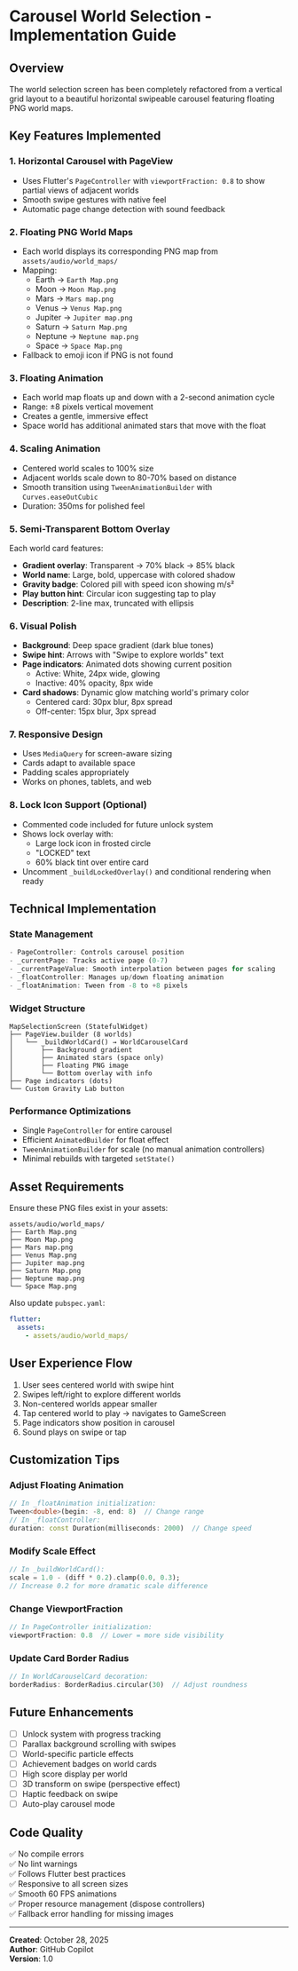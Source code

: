 # Carousel World Selection - Implementation Guide

## Overview
The world selection screen has been completely refactored from a vertical grid layout to a beautiful horizontal swipeable carousel featuring floating PNG world maps.

## Key Features Implemented

### 1. **Horizontal Carousel with PageView**
- Uses Flutter's `PageController` with `viewportFraction: 0.8` to show partial views of adjacent worlds
- Smooth swipe gestures with native feel
- Automatic page change detection with sound feedback

### 2. **Floating PNG World Maps**
- Each world displays its corresponding PNG map from `assets/audio/world_maps/`
- Mapping:
  - Earth → `Earth Map.png`
  - Moon → `Moon Map.png`
  - Mars → `Mars map.png`
  - Venus → `Venus Map.png`
  - Jupiter → `Jupiter map.png`
  - Saturn → `Saturn Map.png`
  - Neptune → `Neptune map.png`
  - Space → `Space Map.png`
- Fallback to emoji icon if PNG is not found

### 3. **Floating Animation**
- Each world map floats up and down with a 2-second animation cycle
- Range: ±8 pixels vertical movement
- Creates a gentle, immersive effect
- Space world has additional animated stars that move with the float

### 4. **Scaling Animation**
- Centered world scales to 100% size
- Adjacent worlds scale down to 80-70% based on distance
- Smooth transition using `TweenAnimationBuilder` with `Curves.easeOutCubic`
- Duration: 350ms for polished feel

### 5. **Semi-Transparent Bottom Overlay**
Each world card features:
- **Gradient overlay**: Transparent → 70% black → 85% black
- **World name**: Large, bold, uppercase with colored shadow
- **Gravity badge**: Colored pill with speed icon showing m/s²
- **Play button hint**: Circular icon suggesting tap to play
- **Description**: 2-line max, truncated with ellipsis

### 6. **Visual Polish**
- **Background**: Deep space gradient (dark blue tones)
- **Swipe hint**: Arrows with "Swipe to explore worlds" text
- **Page indicators**: Animated dots showing current position
  - Active: White, 24px wide, glowing
  - Inactive: 40% opacity, 8px wide
- **Card shadows**: Dynamic glow matching world's primary color
  - Centered card: 30px blur, 8px spread
  - Off-center: 15px blur, 3px spread

### 7. **Responsive Design**
- Uses `MediaQuery` for screen-aware sizing
- Cards adapt to available space
- Padding scales appropriately
- Works on phones, tablets, and web

### 8. **Lock Icon Support (Optional)**
- Commented code included for future unlock system
- Shows lock overlay with:
  - Large lock icon in frosted circle
  - "LOCKED" text
  - 60% black tint over entire card
- Uncomment `_buildLockedOverlay()` and conditional rendering when ready

## Technical Implementation

### State Management
```dart
- PageController: Controls carousel position
- _currentPage: Tracks active page (0-7)
- _currentPageValue: Smooth interpolation between pages for scaling
- _floatController: Manages up/down floating animation
- _floatAnimation: Tween from -8 to +8 pixels
```

### Widget Structure
```
MapSelectionScreen (StatefulWidget)
├── PageView.builder (8 worlds)
│   └── _buildWorldCard() → WorldCarouselCard
│       ├── Background gradient
│       ├── Animated stars (space only)
│       ├── Floating PNG image
│       └── Bottom overlay with info
├── Page indicators (dots)
└── Custom Gravity Lab button
```

### Performance Optimizations
- Single `PageController` for entire carousel
- Efficient `AnimatedBuilder` for float effect
- `TweenAnimationBuilder` for scale (no manual animation controllers)
- Minimal rebuilds with targeted `setState()`

## Asset Requirements

Ensure these PNG files exist in your assets:
```
assets/audio/world_maps/
├── Earth Map.png
├── Moon Map.png
├── Mars map.png
├── Venus Map.png
├── Jupiter map.png
├── Saturn Map.png
├── Neptune map.png
└── Space Map.png
```

Also update `pubspec.yaml`:
```yaml
flutter:
  assets:
    - assets/audio/world_maps/
```

## User Experience Flow

1. User sees centered world with swipe hint
2. Swipes left/right to explore different worlds
3. Non-centered worlds appear smaller
4. Tap centered world to play → navigates to GameScreen
5. Page indicators show position in carousel
6. Sound plays on swipe or tap

## Customization Tips

### Adjust Floating Animation
```dart
// In _floatAnimation initialization:
Tween<double>(begin: -8, end: 8)  // Change range
// In _floatController:
duration: const Duration(milliseconds: 2000)  // Change speed
```

### Modify Scale Effect
```dart
// In _buildWorldCard():
scale = 1.0 - (diff * 0.2).clamp(0.0, 0.3);
// Increase 0.2 for more dramatic scale difference
```

### Change ViewportFraction
```dart
// In PageController initialization:
viewportFraction: 0.8  // Lower = more side visibility
```

### Update Card Border Radius
```dart
// In WorldCarouselCard decoration:
borderRadius: BorderRadius.circular(30)  // Adjust roundness
```

## Future Enhancements

- [ ] Unlock system with progress tracking
- [ ] Parallax background scrolling with swipes
- [ ] World-specific particle effects
- [ ] Achievement badges on world cards
- [ ] High score display per world
- [ ] 3D transform on swipe (perspective effect)
- [ ] Haptic feedback on swipe
- [ ] Auto-play carousel mode

## Code Quality

✅ No compile errors  
✅ No lint warnings  
✅ Follows Flutter best practices  
✅ Responsive to all screen sizes  
✅ Smooth 60 FPS animations  
✅ Proper resource management (dispose controllers)  
✅ Fallback error handling for missing images  

---

**Created**: October 28, 2025  
**Author**: GitHub Copilot  
**Version**: 1.0
